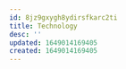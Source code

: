 ```yaml
---
id: 8jz9gxygh8ydirsfkarc2ti
title: Technology
desc: ''
updated: 1649014169405
created: 1649014169405
---
```


